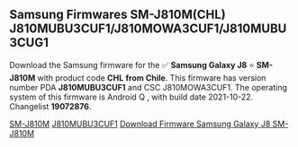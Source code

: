 <h2>Samsung Firmwares SM-J810M(CHL) J810MUBU3CUF1/J810MOWA3CUF1/J810MUBU3CUG1</h2>
Download the Samsung firmware for the ✅ <strong>Samsung Galaxy J8 </strong> ⭐ <strong>SM-J810M</strong> with product code <strong>CHL</strong> <strong> from Chile</strong>. This firmware has version number PDA <strong>J810MUBU3CUF1</strong> and CSC J810MOWA3CUF1. The operating system of this firmware is Android Q , with build date 2021-10-22. Changelist <strong>19072876</strong>.


[SM-J810M](https://samfirm.shop/samsung/model/SM-J810M)
[J810MUBU3CUF1](https://samfirm.shop/samsung/pda/J810MUBU3CUF1)
[Download Firmware Samsung Galaxy J8 SM-J810M](https://samfirm.shop/samsung/firmware/467466)

